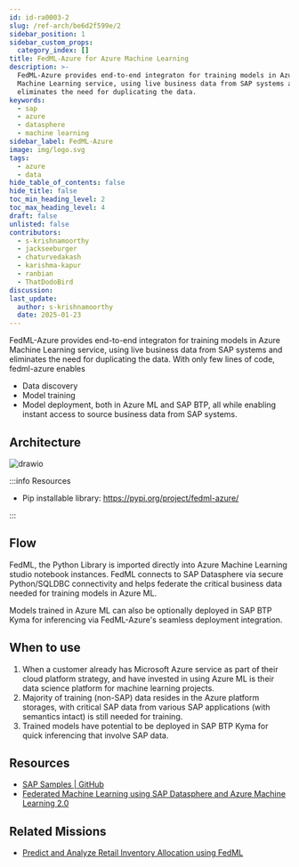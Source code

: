 ```yaml
---
id: id-ra0003-2
slug: /ref-arch/be6d2f599e/2
sidebar_position: 1
sidebar_custom_props:
  category_index: []
title: FedML-Azure for Azure Machine Learning
description: >-
  FedML-Azure provides end-to-end integraton for training models in Azure
  Machine Learning service, using live business data from SAP systems and
  eliminates the need for duplicating the data.
keywords:
  - sap
  - azure
  - datasphere
  - machine learning
sidebar_label: FedML-Azure
image: img/logo.svg
tags:
  - azure
  - data
hide_table_of_contents: false
hide_title: false
toc_min_heading_level: 2
toc_max_heading_level: 4
draft: false
unlisted: false
contributors:
  - s-krishnamoorthy
  - jackseeburger
  - chaturvedakash
  - karishma-kapur
  - ranbian
  - ThatDodoBird
discussion: 
last_update:
  author: s-krishnamoorthy
  date: 2025-01-23
---
```



FedML-Azure provides end-to-end integraton for training models in Azure Machine Learning service, using live business data from SAP systems and eliminates the need for duplicating the data. With only few lines of code, fedml-azure enables 

- Data discovery
- Model training
- Model deployment, both in Azure ML and SAP BTP, all while enabling instant access to source business data from SAP systems.


## Architecture

![drawio](drawio/fedml-azure.drawio)

:::info Resources

- Pip installable library: https://pypi.org/project/fedml-azure/ 

:::

## Flow 

FedML, the Python Library is imported directly into Azure Machine Learning studio notebook instances. FedML connects to SAP Datasphere via secure Python/SQLDBC connectivity and helps federate the critical business data needed for training models in Azure ML. 

Models trained in Azure ML can also be optionally deployed in SAP BTP Kyma for inferencing via FedML-Azure's seamless deployment integration.

## When to use 

1. When a customer already has Microsoft Azure service as part of their cloud platform strategy, and have invested in using Azure ML is their data science platform for machine learning projects. 
2. Majority of training (non-SAP) data resides in the Azure platform storages, with critical SAP data from various SAP applications (with semantics intact) is still needed for training.  
3. Trained models have potential to be deployed in SAP BTP Kyma for quick inferencing that involve SAP data. 

## Resources

- [SAP Samples | GitHub ](https://github.com/SAP-samples/datasphere-fedml/tree/main/Azure)
- [Federated Machine Learning using SAP Datasphere and Azure Machine Learning 2.0](https://community.sap.com/t5/technology-blogs-by-sap/federated-machine-learning-using-sap-datasphere-and-azure-machine-learning/ba-p/13527824)

## Related Missions

- [Predict and Analyze Retail Inventory Allocation using FedML](https://discovery-center.cloud.sap/missiondetail/3944)